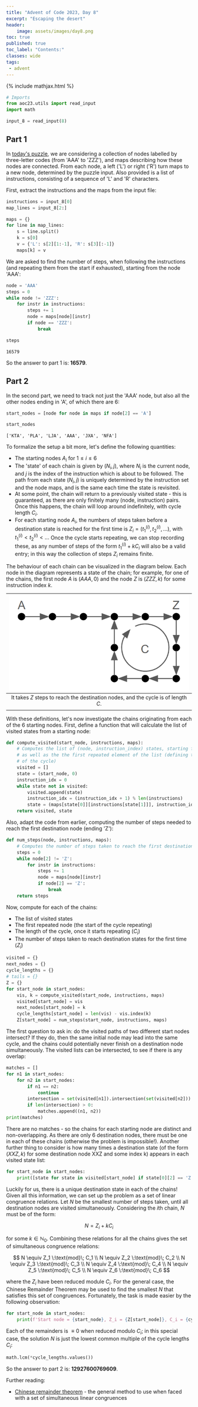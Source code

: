 ```yaml
---
title: "Advent of Code 2023, Day 8"
excerpt: "Escaping the desert"
header:
    image: assets/images/day8.png
toc: true
published: true
toc_label: "Contents:"
classes: wide
tags:
 - advent
---
```


{% include mathjax.html %}

```python
# Imports
from aoc23.utils import read_input
import math
```


```python
input_8 = read_input(8)
```

## Part 1

In [today's puzzle](https://adventofcode.com/2023/day/8), we are considering a collection of nodes labelled by three-letter codes (from 'AAA' to 'ZZZ'), and maps describing how these nodes are connected. From each node, a left ('L') or right ('R') turn maps to a new node, determined by the puzzle input. Also provided is a list of instructions, consisting of a sequence of 'L' and 'R' characters.

First, extract the instructions and the maps from the input file:


```python
instructions = input_8[0]
map_lines = input_8[2:]
```


```python
maps = {}
for line in map_lines:
    s = line.split()
    k = s[0]
    v = {'L': s[2][1:-1], 'R': s[3][:-1]}
    maps[k] = v
```

We are asked to find the number of steps, when following the instructions (and repeating them from the start if exhausted), starting from the node 'AAA':


```python
node = 'AAA'
steps = 0
while node != 'ZZZ':
    for instr in instructions:
        steps += 1
        node = maps[node][instr]
        if node == 'ZZZ':
            break
```


```python
steps
```




    16579



So the answer to part 1 is: __16579__.

## Part 2

In the second part, we need to track not just the 'AAA' node, but also all the other nodes ending in 'A', of which there are 6:


```python
start_nodes = [node for node in maps if node[2] == 'A']
```


```python
start_nodes
```




    ['KTA', 'PLA', 'LJA', 'AAA', 'JXA', 'NFA']



To formalize the setup a bit more, let's define the following quantities:
- The starting nodes ${A_i}$ for $1\le i\le 6$
- The 'state' of each chain is given by $(N_i, j)$, where $N_i$ is the current node, and $j$ is the index of the instruction which is about to be followed. The path from each state $(N_i, j)$ is uniquely determined by the instruction set and the node maps, and is the same each time the state is revisited.
- At some point, the chain will return to a previously visited state - this is guaranteed, as there are only finitely many (node, instruction) pairs. Once this happens, the chain will loop around indefinitely, with cycle length $C_i$.
- For each starting node $A_i$, the numbers of steps taken before a destination state is reached for the first time is $Z_i=(t^{(i)}_1, t^{(i)}_2, ...)$, with $t^{(i)}_1<t^{(i)}_2<...$ Once the cycle starts repeating, we can stop recording these, as any number of steps of the form $t^{(i)}_1+kC_i$ will also be a valid entry; in this way the collection of steps $Z_i$ remains finite.

The behaviour of each chain can be visualized in the diagram below. Each node in the diagram represents a state of the chain; for example, for one of the chains, the first node $A$ is $(AAA, 0)$ and the node $Z$ is $(ZZZ, k)$ for some instruction index $k$.


| ![Chain behaviour, starting at one of the initial nodes](/assets/images/aoc23_day8_chain.png) |
|:--:|
| It takes $Z$ steps to reach the destination nodes, and the cycle is of length $C$. |
|  |

With these definitions, let's now investigate the chains originating from each of the 6 starting nodes. First, define a function that will calculate the list of visited states from a starting node:


```python
def compute_visited(start_node, instructions, maps):
    # Computes the list of (node, instruction_index) states, starting from start_node, 
    # as well as the the first repeated element of the list (defining the start 
    # of the cycle)
    visited = []
    state = (start_node, 0)
    instruction_idx = 0
    while state not in visited:
        visited.append(state)
        instruction_idx = (instruction_idx + 1) % len(instructions)
        state = (maps[state[0]][instructions[state[1]]], instruction_idx)
    return visited, state
```

Also, adapt the code from earlier, computing the number of steps needed to reach the first destination node (ending 'Z'):


```python
def num_steps(node, instructions, maps):
    # Computes the number of steps taken to reach the first destination node
    steps = 0
    while node[2] != 'Z':
        for instr in instructions:
            steps += 1
            node = maps[node][instr]
            if node[2] == 'Z':
                break
    return steps
```

Now, compute for each of the chains:
- The list of visited states
- The first repeated node (the start of the cycle repeating)
- The length of the cycle, once it starts repeating ($C_i$)
- The number of steps taken to reach destination states for the first time ($Z_i$)


```python
visited = {}
next_nodes = {}
cycle_lengths = {}
# tails = {}
Z = {}
for start_node in start_nodes:
    vis, k = compute_visited(start_node, instructions, maps)
    visited[start_node] = vis
    next_nodes[start_node] = k
    cycle_lengths[start_node] = len(vis) - vis.index(k)
    Z[start_node] = num_steps(start_node, instructions, maps)
```

The first question to ask in: do the visited paths of two different start nodes intersect? If they do, then the same initial node may lead into the same cycle, and the chains could potentially never finish on a destination node simultaneously. The visited lists can be intersected, to see if there is any overlap:


```python
matches = []
for n1 in start_nodes:
    for n2 in start_nodes:
        if n1 == n2:
            continue
        intersection = set(visited[n1]).intersection(set(visited[n2]))
        if len(intersection) > 0:
            matches.append((n1, n2))
print(matches)
```

There are no matches - so the chains for each starting node are distinct and non-overlapping. As there are only 6 destination nodes, there must be one in each of these chains (otherwise the problem is impossible!). Another further thing to consider is how many times a destination state (of the form $(XXZ, k)$ for some destination node XXZ and some index k) appears in each visited state list:


```python
for start_node in start_nodes:
    print([state for state in visited[start_node] if state[0][2] == 'Z'])
```

Luckily for us, there is a unique destination state in each of the chains! Given all this information, we can set up the problem as a set of linear congruence relations. Let $N$ be the smallest number of steps taken, until all destination nodes are visited simultaneously. Considering the $i$th chain, $N$ must be of the form:

$$
N = Z_i + kC_i
$$

for some $k\in\mathbb{N}_0$. Combining these relations for all the chains gives the set of simultaneous congruence relations:

$$
N \equiv Z_1 \:\text{mod}\; C_1 \\
N \equiv Z_2 \:\text{mod}\; C_2 \\
N \equiv Z_3 \:\text{mod}\; C_3 \\
N \equiv Z_4 \:\text{mod}\; C_4 \\
N \equiv Z_5 \:\text{mod}\; C_5 \\
N \equiv Z_6 \:\text{mod}\; C_6 
$$

where the $Z_i$ have been reduced module $C_i$. For the general case, the Chinese Remainder Theorem may be used to find the smallest $N$ that satisfies this set of congruences. Fortunately, the task is made easier by the following observation:


```python
for start_node in start_nodes:
    print(f'Start node = {start_node}, Z_i = {Z[start_node]}, C_i = {cycle_lengths[start_node]}')
```

Each of the remainders is $\equiv 0$ when reduced modulo $C_i$; in this special case, the solution $N$ is just the lowest common multiple of the cycle lengths $C_i$:


```python
math.lcm(*cycle_lengths.values())
```

So the answer to part 2 is: __12927600769609__.

Further reading:
- [Chinese remainder theorem](https://en.wikipedia.org/wiki/Chinese_remainder_theorem) - the general method to use when faced with a set of simultaneous linear congruences